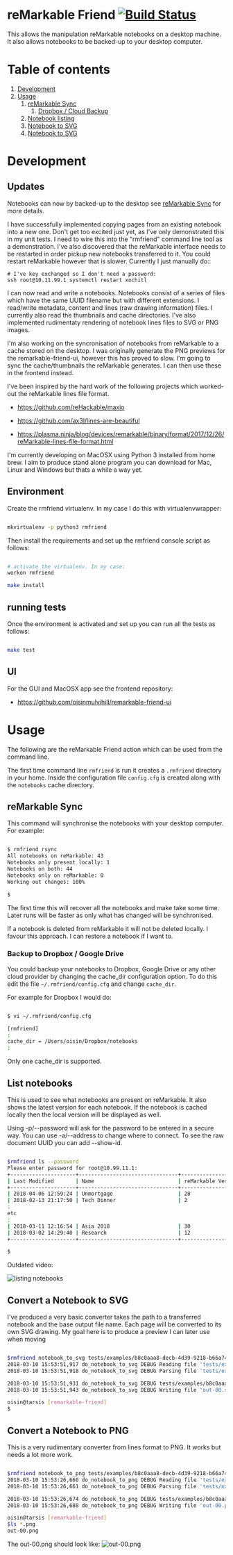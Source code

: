 # reMarkable Friend [![Build Status](https://travis-ci.org/oisinmulvihill/remarkable-friend.svg?branch=master)](https://travis-ci.org/oisinmulvihill/remarkable-friend)

This allows the manipulation reMarkable notebooks on a desktop machine. It also
allows notebooks to be backed-up to your desktop computer.

# Table of contents
1. [Development](#development)
2. [Usage](#usage)
    1. [reMarkable Sync](#rsync)
        1. [Dropbox / Cloud Backup](#cloudbackup)
    2. [Notebook listing](#ls)
    3. [Notebook to SVG](#to_svg)
    4. [Notebook to SVG](#to_png)

# Development <a name="development"></a>

## Updates

Notebooks can now by backed-up to the desktop see [reMarkable Sync](#rsync) for
more details.

I have successfully implemented copying pages from an existing notebook into a
new one. Don't get too excited just yet, as I've only demonstrated this in my
unit tests. I need to wire this into the "rmfriend" command line tool as a
demonstration. I've also discovered that the reMarkable interface needs to
be restarted in order pickup new notebooks transferred to it. You could restart
reMarkable however that is slower. Currently I just manually do::

	# I've key exchanged so I don't need a password:
	ssh root@10.11.99.1 systemctl restart xochitl

I can now read and write a notebooks. Notebooks consist of a series of files
which have the same UUID filename but with different extensions. I read/write
metadata, content and lines (raw drawing information) files. I currently also
read the thumbnails and cache directories. I've also implemented rudimentaty rendering of notebook lines files to SVG or PNG images.

I'm also working on the syncronisation of notebooks from reMarkable to a cache
stored on the desktop. I was originally generate the PNG previews for the
remarkable-friend-ui, however this has proved to slow. I'm going to sync the
cache/thumbnails the reMarkable generates. I can then use these in the frontend
instead.

I've been inspired by the hard work of the following projects which worked-out
the reMarkable lines file format.

 - https://github.com/reHackable/maxio

 - https://github.com/ax3l/lines-are-beautiful

 - https://plasma.ninja/blog/devices/remarkable/binary/format/2017/12/26/reMarkable-lines-file-format.html

I'm currently developing on MacOSX using Python 3 installed from home brew. I
aim to produce stand alone program you can download for Mac, Linux and Windows
but thats a while a way yet.

## Environment


Create the rmfriend virtualenv. In my case I do this with virtualenvwrapper:

```bash

mkvirtualenv -p python3 rmfriend

```

Then install the requirements and set up the rmfriend console script as follows:

```bash

# activate the virtualenv. In my case:
workon rmfriend

make install

```


## running tests

Once the environment is activated and set up you can run all the tests as follows:

```bash

make test

```

## UI

For the GUI and MacOSX app see the frontend repository:

 - https://github.com/oisinmulvihill/remarkable-friend-ui


# Usage <a name="usage"></a>

The following are the reMarkable Friend action which can be used from the
command line.

The first time command line `rmfriend` is run it creates a `.rmfriend`
directory in your home. Inside the configuration file `config.cfg` is created
along with the `notebooks` cache directory.

## reMarkable Sync <a name="rsync"></a>

This command will synchronise the notebooks with your desktop computer. For
example:

```bash

$ rmfriend rsync
All notebooks on reMarkable: 43
Notebooks only present locally: 1
Notebooks on both: 44
Notebooks only on reMarkable: 0
Working out changes: 100%

$

```

The first time this will recover all the notebooks and make take some time. Later
runs will be faster as only what has changed will be synchronised.

If a notebook is deleted from reMarkable it will not be deleted locally. I
favour this approach. I can restore a notebook if I want to.

### Backup to Dropbox / Google Drive <a name="cloudbackup"></a>

You could backup your notebooks to Dropbox, Google Drive or any other cloud
provider by changing the cache_dir configuration option. To do this edit the
file `~/.rmfriend/config.cfg` and change `cache_dir`.

For example for Dropbox I would do:

```bash

$ vi ~/.rmfriend/config.cfg

[rmfriend]
:
cache_dir = /Users/oisin/Dropbox/notebooks
:

```

Only one cache_dir is supported.

## List notebooks <a name="ls"></a>

This is used to see what notebooks are present on reMarkable. It also shows
the latest version for each notebook. If the notebook is cached locally then
the local version will be displayed as well.

Using -p/--password will ask for the password to be entered in a secure way. You
can use -a/--address to change where to connect. To see the raw document UUID
you can add --show-id.

```bash

$rmfriend ls --password
Please enter password for root@10.99.11.1:
+---------------------+--------------------------------+--------------------+---------------+
| Last Modified       | Name                           | reMarkable Version | Local Version |
+---------------------+--------------------------------+--------------------+---------------+
| 2018-04-06 12:59:24 | Unmortgage                     | 28                 | 28            |
| 2018-02-13 21:17:50 | Tech Dinner                    | 2                  | 2             |
:
etc
:
| 2018-03-11 12:16:54 | Asia 2018                      | 30                 | 30            |
| 2018-03-02 14:29:40 | Research                       | 12                 | 12            |
+---------------------+--------------------------------+--------------------+---------------+

$

```

Outdated video:

![listing notebooks](https://github.com/oisinmulvihill/rmfriend-releases/raw/master/image/listing-notebooks.gif "listing-notebooks.gif")


## Convert a Notebook to SVG <a name="to_svg"></a>

I've produced a very basic converter takes the path to a transferred notebook
and the base output file name. Each page will be converted to its own SVG
drawing. My goal here is to produce a preview I can later use when moving

```bash

$rmfriend notebook_to_svg tests/examples/b8c0aaa8-decb-4d39-9218-b66a7418aef9.lines  out
2018-03-10 15:53:51,917 do_notebook_to_svg DEBUG Reading file 'tests/examples/b8c0aaa8-decb-4d39-9218-b66a7418aef9.lines'
2018-03-10 15:53:51,918 do_notebook_to_svg DEBUG Parsing file 'tests/examples/b8c0aaa8-decb-4d39-9218-b66a7418aef9.lines'

2018-03-10 15:53:51,931 do_notebook_to_svg DEBUG tests/examples/b8c0aaa8-decb-4d39-9218-b66a7418aef9.lines has '1' pages.
2018-03-10 15:53:51,943 do_notebook_to_svg DEBUG Writing file 'out-00.svg'.

oisin@tarsis [remarkable-friend]
$

```


## Convert a Notebook to PNG <a name="to_png"></a>

This is a very rudimentary converter from lines format to PNG. It works but
needs a lot more work.

```bash

$rmfriend notebook_to_png tests/examples/b8c0aaa8-decb-4d39-9218-b66a7418aef9.lines  out
2018-03-10 15:53:26,660 do_notebook_to_png DEBUG Reading file 'tests/examples/b8c0aaa8-decb-4d39-9218-b66a7418aef9.lines'
2018-03-10 15:53:26,661 do_notebook_to_png DEBUG Parsing file 'tests/examples/b8c0aaa8-decb-4d39-9218-b66a7418aef9.lines'

2018-03-10 15:53:26,674 do_notebook_to_png DEBUG tests/examples/b8c0aaa8-decb-4d39-9218-b66a7418aef9.lines has '1' pages.
2018-03-10 15:53:26,688 do_notebook_to_png DEBUG Writing file 'out-00.png'.

oisin@tarsis [remarkable-friend]
$ls *.png
out-00.png


```

The out-00.png should look like:
![out-00.png](https://github.com/oisinmulvihill/remarkable-friend/raw/master/out-00.png "out-00.png")
